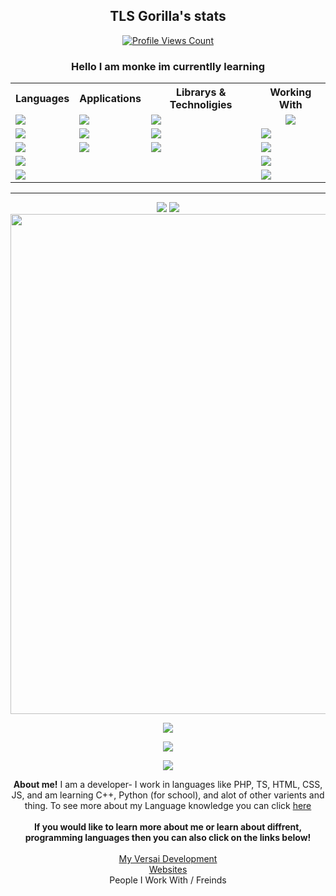 <h2 align="center">TLS Gorilla's stats</h2>
<a href="https://github.com/Brougud">
  <p align="center">
    <img src="https://komarev.com/ghpvc/?username=Brougud&color=red" alt="Profile Views Count">
  </p>
</a>
<h3 align="center"> Hello I am monke im currentlly learning</h3>
<div align=center>
<table>
  <tr>
    <th>Languages</th>
    <th>Applications</th>
    <th>Librarys & Technoligies</th>
    <th>Working With</th>
  </tr>
  <tr>
    <td><a href="https://github.com/Brougud/Brougud/blob/main/ts.md"><img src="https://img.shields.io/badge/typescript-%23007ACC.svg?style=for-the-badge&logo=typescript&logoColor=white"/></a></td>
    <td><img src="https://img.shields.io/badge/Visual Studio Code-007ACC.svg?style=for-the-badge&logo=visual-studio-code&logoColor=white" /></td>
    <td><img src="https://img.shields.io/badge/npm-181717.svg?style=for-the-badge&logo=npm&logoColor=black" /></td>
    <td style="text-align:center"><img src="https://shields.io/badge/Minecraft-62B47A?style=for-the-badge&logo=mojang%20studios&logoColor=white" /></td>
  </tr>
  <tr>
    <td><img src="https://img.shields.io/badge/javascript-%23F7DF1E.svg?style=for-the-badge&logo=javascript&logoColor=%23323330"/></td>
    <td><img src="https://img.shields.io/badge/github-181717.svg?style=for-the-badge&logo=github&logoColor=White" /></td>
    <td><img src="https://img.shields.io/badge/node.js-339933.svg?style=for-the-badge&logo=node.js&logoColor=white" />
      <td><img src="https://shields.io/badge/BDSx-68ab36%20?style=for-the-badge" /></td>
  </tr>
  <tr>
    <td><img src="https://img.shields.io/badge/php-%23777BB4.svg?style=for-the-badge&logo=php&logoColor=white"/></td>
    <td><img src="https://img.shields.io/badge/sublime-%23323330.svg?style=for-the-badge&logo=sublime%20text&logoColor=FF9800" /></td>
    <td><img src="https://shields.io/badge/Reveal.js-F2E142?style=for-the-badge&logo=reveal.js&logoColor=%23323330" /></td>
    <td><img src="https://shields.io/badge/Pocketmine-7db8d8?style=for-the-badge" />
  </tr>
  <tr>
    <td><img src="https://img.shields.io/badge/html-E34F26.svg?style=for-the-badge&logo=html5&logoColor=white" /></td>
    <td></td>
    <td></td>
    <td><img src="https://shields.io/badge/Discord-5865F2?style=for-the-badge&logo=discord&logoColor=white" />
  </tr>
  <tr>
    <td><img src="https://img.shields.io/badge/CSS-1572B6.svg?style=for-the-badge&logo=css3&logoColor=white" /></td>
    <td></td>
    <td></td>
    <td><img src="https://shields.io/badge/Websites-31A8FF?style=for-the-badge" />
  </tr>
  </table>
<!--
<img src="https://img.shields.io/badge/javascript-%23F7DF1E.svg?style=for-the-badge&logo=javascript&logoColor=%23323330"/>
<img src="https://img.shields.io/badge/php-%23777BB4.svg?style=for-the-badge&logo=php&logoColor=white"/>
<img src="https://img.shields.io/badge/html-E34F26.svg?style=for-the-badge&logo=html5&logoColor=white" />
<img src="https://img.shields.io/badge/CSS-1572B6.svg?style=for-the-badge&logo=css3&logoColor=white" />
<img src="https://img.shields.io/badge/node.js-339933.svg?style=for-the-badge&logo=node.js&logoColor=white" />
<img src="https://img.shields.io/badge/Visual Studio Code-007ACC.svg?style=for-the-badge&logo=visual-studio-code&logoColor=white" />
<img src="https://img.shields.io/badge/github-181717.svg?style=for-the-badge&logo=github&logoColor=White" />
<img src="https://img.shields.io/badge/npm-181717.svg?style=for-the-badge&logo=npm&logoColor=black" />
-->
</div>
<hr>
<div align="center">
  <img src="https://github-readme-stats.vercel.app/api/pin/?username=Brougud&repo=DiscordCommands&title_color=7289DA&text_color=FFFFFF&bg_color=23272A&hide_border=true&icon_color=4F8CC9&hide_title=false">
  <img src="https://github-readme-stats.vercel.app/api/pin/?username=Brougud&repo=Buttons&title_color=7289DA&text_color=FFFFFF&bg_color=23272A&hide_border=true&icon_color=4F8CC9&hide_title=true">
  <img width=800 src="https://github-profile-trophy.vercel.app/?username=Brougud&column=8&theme=discord&no-frame=true"/>
</div>
<p align="center">
  <img src="https://github-readme-stats.vercel.app/api/?username=Brougud&title_color=7289DA&text_color=FFFFFF&show_icons=true&bg_color=23272A&hide_border=true&icon_color=4F8CC9&hide_title=true&count_private=true" />
</p>

<div align="center">
  <img src="https://discord.c99.nl/widget/theme-3/383010755168960512.png" />
</div>
<div align="center">
<p align="center">
  <a href="https://github.com/anuraghazra/github-readme-stats">
  <img src="https://github-readme-stats.vercel.app/api/top-langs/?username=Brougud&langs_count=6&title_color=7289DA&text_color=FFFFFF&bg_color=23272A&layout=compact&hide_border=true" />
  </a>
  </p>
  <b>About me!</b>
  I am a developer- I work in languages like PHP, TS, HTML, CSS, JS, and am learning C++, Python (for school), and alot of other varients and thing. To see more about my Language knowledge you can click <a href="https://github.com/Brougud/Brougud/blob/main/Langs.md">here</a>
  <br>
  <br>
 <b> If you would like to learn more about me or learn about diffrent, programming languages then you can also click on the links below!</b>
<br>
<br>
<a href="https://github.com/Brougud/Brougud/blob/main/Aboutme.md">My Versai Development</a>
<br>
<a href="https://github.com/Brougud/Brougud/blob/main/Websites.md">Websites</a>
<br>
<a>People I Work With / Freinds</a>
  </div>
